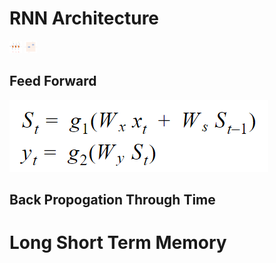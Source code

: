 # RNN Architecture

<img src="src/RNN1.png" height=20 width=20>    <img src="src/RNN2.png" height=20 width=20>

## Feed Forward
<img src="src/RNN_EQN.png">  

## Back Propogation Through Time


# Long Short Term Memory
